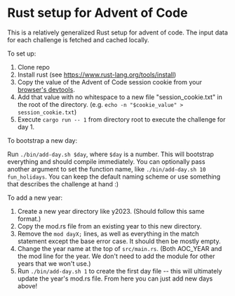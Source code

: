 # Rust setup for Advent of Code

This is a relatively generalized Rust setup for advent of code. The input data for each challenge is fetched and cached locally.

To set up:

1. Clone repo
2. Install rust (see https://www.rust-lang.org/tools/install)
3. Copy the value of the Advent of Code session cookie from your [browser's devtools](https://developer.chrome.com/docs/devtools/storage/cookies/).
4. Add that value with no whitespace to a new file "session_cookie.txt" in the root of the directory. (e.g. `echo -n "$cookie_value" > session_cookie.txt`)
5. Execute `cargo run -- 1` from directory root to execute the challenge for day 1.

To bootstrap a new day:

Run `./bin/add-day.sh $day`, where `$day` is a number. This will bootstrap everything and should compile immediately. You can optionally pass another argument to set the function name, like `./bin/add-day.sh 10 fun_holidays`. You can keep the default naming scheme or use something that describes the challenge at hand :)

To add a new year:

1. Create a new year directory like y2023. (Should follow this same format.)
2. Copy the mod.rs file from an existing year to this new directory.
3. Remove the `mod dayX;` lines, as well as everything in the match statement except the base error case. It should then be mostly empty.
4. Change the year name at the top of `src/main.rs`. (Both AOC_YEAR and the mod line for the year. We don't need to add the module for other years that we won't use.)
5. Run `./bin/add-day.sh 1` to create the first day file -- this will ultimately update the year's mod.rs file. From here you can just add new days above!
